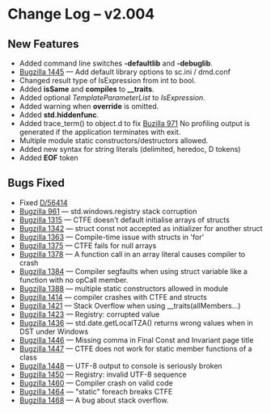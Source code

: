 # Change Log &ndash; v2.004

## New Features

* Added command line switches **-defaultlib** and **-debuglib**.
* [Bugzilla 1445](/bug/1445) &mdash; Add default library options to sc.ini / dmd.conf
* Changed result type of IsExpression from int to bool.
* Added **isSame** and **compiles** to **__traits**.
* Added optional *TemplateParameterList* to *IsExpression*.
* Added warning when **override** is omitted.
* Added **std.hiddenfunc**.
* Added trace_term() to object.d to fix [Buzilla 971](/bug/971)
  No profiling output is generated if the application terminates with exit.
* Multiple module static constructors/destructors allowed.
* Added new syntax for string literals (delimited, heredoc, D tokens)
* Added **__EOF__** token

## Bugs Fixed

* Fixed [D/56414](http://digitalmars.com/webnews/newsgroups.php?search_txt=&group=digitalmars.D&article_id=56414)
* [Bugzilla 961](/bug/961) &mdash; std.windows.registry stack corruption
* [Bugzilla 1315](/bug/1315) &mdash; CTFE doesn't default initialise arrays of structs
* [Bugzilla 1342](/bug/1342) &mdash; struct const not accepted as initializer for another struct
* [Bugzilla 1363](/bug/1363) &mdash; Compile-time issue with structs in 'for'
* [Bugzilla 1375](/bug/1375) &mdash; CTFE fails for null arrays
* [Bugzilla 1378](/bug/1378) &mdash; A function call in an array literal causes compiler to crash
* [Bugzilla 1384](/bug/1384) &mdash; Compiler segfaults when using struct variable like a function with no opCall member.
* [Bugzilla 1388](/bug/1388) &mdash; multiple static constructors allowed in module
* [Bugzilla 1414](/bug/1414) &mdash; compiler crashes with CTFE and structs
* [Bugzilla 1421](/bug/1421) &mdash; Stack Overflow when using __traits(allMembers...)
* [Bugzilla 1423](/bug/1423) &mdash; Registry: corrupted value
* [Bugzilla 1436](/bug/1436) &mdash; std.date.getLocalTZA() returns wrong values when in DST under Windows
* [Bugzilla 1446](/bug/1446) &mdash; Missing comma in Final Const and Invariant page title
* [Bugzilla 1447](/bug/1447) &mdash; CTFE does not work for static member functions of a class
* [Bugzilla 1448](/bug/1448) &mdash; UTF-8 output to console is seriously broken
* [Bugzilla 1450](/bug/1450) &mdash; Registry: invalid UTF-8 sequence
* [Bugzilla 1460](/bug/1460) &mdash; Compiler crash on valid code
* [Bugzilla 1464](/bug/1464) &mdash; "static" foreach breaks CTFE
* [Bugzilla 1468](/bug/1468) &mdash; A bug about stack overflow.
